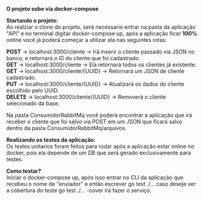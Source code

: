 **O projeto sobe via docker-compose<br/>**

**Startando o projeto:<br/>**
Ao realziar o clone do projeto, será necessario entrar na pasta da aplicação "API" e no terminal digitar docker-compose up,
após a aplicação ficar **100%** online você já poderá começar a utilizar ela nas seguintes rotas:

**POST** -> localhost:3000/cliente -> Irá inserir o cliente passado via JSON no banco, e retornará o ID do cliente que foi cadastrado.<br/>
**GET** -> localhost:3000/cliente -> Ela retornará todos os clientes já existente.<br/>
**GET** -> localhost:3000/cliente/{UUID} -> Retornará um JSON de cliente cadastrado.<br/>
**PUT** -> localhost:3000/cliente/{UUID} -> Atualizará os dados do cliente escolhido pelo UUID.<br/>
**DELETE** -> localhost:3000/cliente/{UUID} -> Removerá o cliente selecionado da base.<br/>

Na pasta ConsumidorRabbitMq você poderá encontrar a aplicação que irá receber o cliente que foi salvo via POST em um JSON que ficará
salvo dentro da pasta ConsumidorRabbitMq/arquivos.<br/>

**Realizando os testes da aplicação:<br/>**
Os testes unitarios foram feitos para rodar após a aplicação estar online no docker, pois ela depende de um DB que será gerado exclusivamente para testes.<br/>

**Como testar?<br/>**
Iniciar o docker-compose up, após isso entrar no CLI da aplicação que recebeu o nome de "enviador" e então escrever go test ./...
caso deseje ver a cobertura do teste go test ./... -cover irá fazer o serviço.

